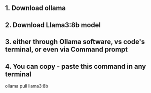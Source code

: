 ## 1. Download ollama  
## 2. Download Llama3:8b model
## 3. either through Ollama software, vs code's terminal, or even via Command prompt
## 4. You can copy - paste this command in any terminal
ollama pull llama3:8b
